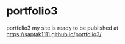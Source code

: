 # portfolio3
portfolio3
my site is ready to be published at https://saptak1111.github.io/portfolio3/
